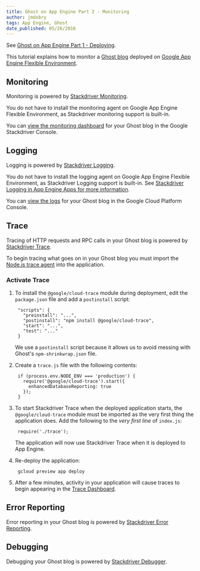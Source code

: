 ```yaml
---
title: Ghost on App Engine Part 2 - Monitoring
author: jmdobry
tags: App Engine, Ghost
date_published: 05/26/2016
---
```

See [Ghost on App Engine Part 1 - Deploying][deploying].

This tutorial explains how to monitor a [Ghost blog][ghost] deployed on [Google App Engine Flexible Environment][flex].

## Monitoring

Monitoring is powered by [Stackdriver Monitoring][monitoring].

You do not have to install the monitoring agent on Google App Engine Flexible Environment, as Stackdriver monitoring support is built-in.

You can [view the monitoring dashboard][mon_dash] for your Ghost blog in the Google Stackdriver Console.

[monitoring]: https://cloud.google.com/monitoring/
[mon_dash]: https://app.google.stackdriver.com/services/app-engine/

## Logging

Logging is powered by [Stackdriver Logging][logging].

You do not have to install the logging agent on Google App Engine Flexible Environment, as Stackdriver Logging support is built-in. See [Stackdriver Logging in App Engine Apps for more information][logging].

You can [view the logs][logs] for your Ghost blog in the Google Cloud Platform Console.

[logging]: https://cloud.google.com/logging/
[gae_logging]: https://cloud.google.com/appengine/articles/logging
[logs]: https://console.cloud.google.com/logs?service=appengine.googleapis.com

## Trace

Tracing of HTTP requests and RPC calls in your Ghost blog is powered by [Stackdriver Trace][trace].

To begin tracing what goes on in your Ghost blog you must import the [Node.js trace agent][trace_agent] into the application.

[trace]: https://cloud.google.com/trace/
[trace_agent]: https://github.com/GoogleCloudPlatform/cloud-trace-nodejs

### Activate Trace

1. To install the `@google/cloud-trace` module during deployment, edit the `package.json` file and add a `postinstall` script:

        "scripts": {
          "preinstall": "...",
          "postinstall": "npm install @google/cloud-trace",
          "start": "...",
          "test": "..."
        }

    We use a `postinstall` script because it allows us to avoid messing with Ghost's `npm-shrinkwrap.json` file.

1. Create a `trace.js` file with the following contents:

        if (process.env.NODE_ENV === 'production') {
          require('@google/cloud-trace').start({
            enhancedDatabaseReporting: true
          });
        }

1. To start Stackdriver Trace when the deployed application starts, the `@google/cloud-trace` module must be imported as the very first thing the application does. Add the following to the _very first line_ of `index.js`:

        require('./trace');

    The application will now use Stackdriver Trace when it is deployed to App Engine.

1. Re-deploy the application:

        gcloud preview app deploy

1. After a few minutes, activity in your application will cause traces to begin appearing in the [Trace Dashboard][trace_dashboard].

[trace_dashboard]: https://console.cloud.google.com/traces/traces

## Error Reporting

Error reporting in your Ghost blog is powered by [Stackdriver Error Reporting][errorreporting].

[errorreporting]: https://cloud.google.com/error-reporting/

## Debugging

Debugging your Ghost blog is powered by [Stackdriver Debugger][debugger].

[debugger]: https://cloud.google.com/debugger/

[deploying]: https://cloud.google.com/community/tutorials/ghost-on-app-engine-part-1-deploying
[ghost]: https://ghost.org/
[flex]: https://cloud.google.com/appengine/docs/flexible/nodejs/